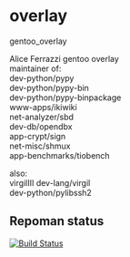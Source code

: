 overlay
=======

gentoo_overlay  
  
Alice Ferrazzi gentoo overlay  
maintainer of:  
dev-python/pypy  
dev-python/pypy-bin  
dev-python/pypy-binpackage  
www-apps/ikiwiki  
net-analyzer/sbd  
dev-db/opendbx  
app-crypt/sign  
net-misc/shmux  
app-benchmarks/tiobench
  
also:  
virgilIII dev-lang/virgil  
dev-python/pylibssh2  

Repoman status
-------
[![Build Status](https://travis-ci.org/aliceinwire/overlay.svg?branch=master)](https://travis-ci.org/aliceinwire/overlay)
